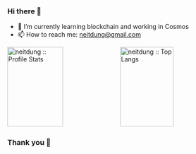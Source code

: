 ### Hi there 👋
- 🔭 I’m currently learning blockchain and working in Cosmos
- 📫 How to reach me: <a href="mailto:neitdung@gmail.com">neitdung@gmail.com</a>

<p>
  <img height="180em" width="50%" src="https://github-readme-stats.vercel.app/api?username=neitdung&show_icons=true&theme=gruvbox_light" alt="neitdung :: Profile Stats" />
  <img height="180em" width="49%" styles="align: right" src="https://github-readme-stats.vercel.app/api/top-langs/?username=neitdung&langs_count=10&theme=gruvbox_light&layout=compact" alt="neitdung :: Top Langs" /></p>
  
### Thank you 🤟
